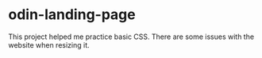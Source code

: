# odin-landing-page

This project helped me practice basic CSS. There are some issues with the website when resizing it.